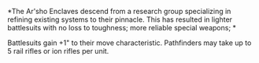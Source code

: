*The Ar'sho Enclaves descend from a research group specializing in refining existing systems to their pinnacle. This has resulted in lighter battlesuits with no loss to toughness; more reliable special weapons; *

Battlesuits gain +1" to their move characteristic. Pathfinders may take up to 5 rail rifles or ion rifles per unit.
